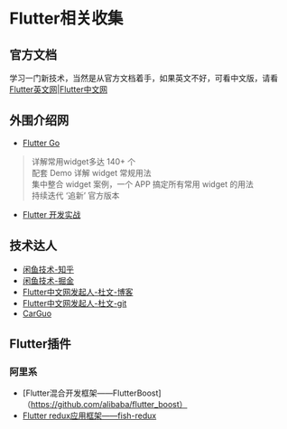 # Flutter相关收集
## 官方文档
学习一门新技术，当然是从官方文档着手，如果英文不好，可看中文版，请看<br/>
[Flutter英文网](https://flutter.dev)|[Flutter中文网](https://flutterchina.club)
## 外围介绍网
 - [Flutter Go](https://github.com/alibaba/flutter-go)
>详解常用widget多达 140+ 个<br/>
配套 Demo 详解 widget 常规用法<br/>
集中整合 widget 案例，一个 APP 搞定所有常用 widget 的用法<br/>
持续迭代 ‘追新’ 官方版本<br/>

 - [Flutter 开发实战](https://juejin.im/post/5b631d326fb9a04fce524db2)

  

## 技术达人
 - [闲鱼技术-知乎](https://www.zhihu.com/org/xian-yu-ji-zhu/posts)
 - [闲鱼技术-掘金](https://juejin.im/user/5ac2db47f265da2393774122)
 - [Flutter中文网发起人-杜文-博客](https://segmentfault.com/u/wendux)
 - [Flutter中文网发起人-杜文-git](https://wendux.github.io/dist/#/)
 - [CarGuo](https://github.com/CarGuo/)
  
## Flutter插件
### 阿里系
 - [Flutter混合开发框架——FlutterBoost]（https://github.com/alibaba/flutter_boost）
 - [Flutter redux应用框架——fish-redux](https://github.com/alibaba/fish-redux)
 
